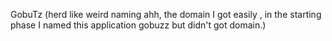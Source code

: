 GobuTz
(herd like weird naming ahh, the domain I got easily , in the starting phase I named this application
gobuzz but didn't got domain.) 
